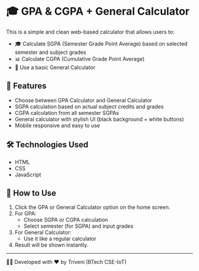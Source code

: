 # 🎓 GPA & CGPA + General Calculator

This is a simple and clean web-based calculator that allows users to:
- 🎓 Calculate SGPA (Semester Grade Point Average) based on selected semester and subject grades
- 📊 Calculate CGPA (Cumulative Grade Point Average)
- 🧮 Use a basic General Calculator

## 📌 Features
- Choose between GPA Calculator and General Calculator
- SGPA calculation based on actual subject credits and grades
- CGPA calculation from all semester SGPAs
- General calculator with stylish UI (black background + white buttons)
- Mobile responsive and easy to use

## 🛠 Technologies Used
- HTML
- CSS
- JavaScript

## 📂 How to Use
1. Click the GPA or General Calculator option on the home screen.
2. For GPA:
   - Choose SGPA or CGPA calculation
   - Select semester (for SGPA) and input grades
3. For General Calculator:
   - Use it like a regular calculator
4. Result will be shown instantly.

---

👩‍💻 Developed with ❤️ by Triveni (BTech CSE-IoT)
